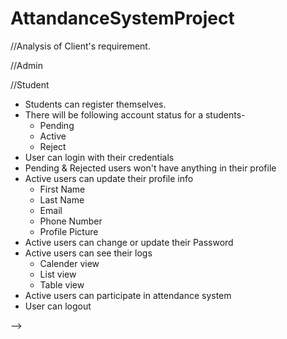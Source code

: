 # AttandanceSystemProject
<!--  
Client's Requirements:
<!-- 
We need an attendance system. Students can create their own profile. Admin can see list of students and their attendances. Admin can enable and disable attend button, also this button can be disabled based on a timer. Each time admin enable attend button, students can participate for only once. Each day, student will have time sheet of attendance.
Students can see their own time logs and attend when enabled.
 -->

 //Analysis of Client's requirement.

//Admin

//Student

* Students can register themselves.
* There will be following account status for a students-
    * Pending
    * Active
    * Reject
* User can login with their credentials
* Pending & Rejected users won't have anything in their profile    
* Active users can update their profile info
    * First Name
    * Last Name
    * Email
    * Phone Number
    * Profile Picture
* Active users can change or update their Password    
* Active users can see their logs
    * Calender view
    * List view
    * Table view
* Active users can participate in attendance system
* User can logout
 
 

































-->